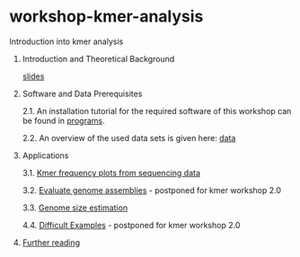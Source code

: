 # workshop-kmer-analysis
Introduction into kmer analysis 

1. Introduction and Theoretical Background 

    [slides](literature/Kmer_intro_slides.pdf)

2. Software and Data Prerequisites

    2.1. An installation tutorial for the required software of this workshop can be found in [programs](programs/progs.md).

    2.2. An overview of the used data sets is given here: [data](data/data.md)

3. Applications 

    3.1. [Kmer frequency plots from sequencing data](kmer/kmers.md)

    3.2. [Evaluate genome assemblies](asm/asm.md) - postponed for kmer workshop 2.0

    3.3. [Genome size estimation](gsize/gsize.md)

    4.4. [Difficult Examples](examples/examples.md) - postponed for kmer workshop 2.0

4. [Further reading](literature/lit.md) 
